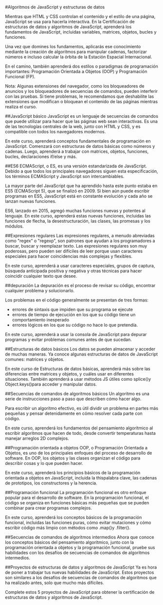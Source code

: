 #Algoritmos de JavaScript y estructuras de datos

Mientras que HTML y CSS controlan el contenido y el estilo de una página, JavaScript se usa para hacerla interactiva. 
En la Certificación de estructuras de datos y algoritmos de JavaScript, aprenderá los fundamentos de JavaScript, incluidas variables, matrices, objetos, bucles y funciones.

Una vez que domines los fundamentos, aplicarás ese conocimiento mediante la creación de algoritmos para manipular cadenas, factorizar números e incluso calcular la órbita de la Estación Espacial Internacional.

En el camino, también aprenderá dos estilos o paradigmas de programación importantes: 
Programación Orientada a Objetos (OOP) y Programación Funcional (FP).

Nota: 
Algunas extensiones del navegador, como los bloqueadores de anuncios y los bloqueadores de secuencias de comandos, pueden interferir con las pruebas. Si tiene problemas, le recomendamos que deshabilite las extensiones que modifican o bloquean el contenido de las páginas mientras realiza el curso.

##JavaScript básico
JavaScript es un lenguaje de secuencias de comandos que puede utilizar para hacer que las páginas web sean interactivas. 
Es una de las tecnologías centrales de la web, junto con HTML y CSS, y es compatible con todos los navegadores modernos.

En este curso, aprenderá conceptos fundamentales de programación en JavaScript. Comenzará con estructuras de datos básicas como números y cadenas.
Luego, aprenderá a trabajar con matrices, objetos, funciones, bucles, declaraciones if/else y más.

##ES6
ECMAScript, o ES, es una versión estandarizada de JavaScript. 
Debido a que todos los principales navegadores siguen esta especificación, los términos ECMAScript y JavaScript son intercambiables.

La mayor parte del JavaScript que ha aprendido hasta este punto estaba en ES5 (ECMAScript 5), que se finalizó en 2009. 
Si bien aún puede escribir programas en ES5, JavaScript está en constante evolución y cada año se lanzan nuevas funciones.

ES6, lanzado en 2015, agregó muchas funciones nuevas y potentes al lenguaje. 
En este curso, aprenderá estas nuevas funciones, incluidas las funciones de flecha, la desestructuración, las clases, las promesas y los módulos.

##Expresiones regulares
Las expresiones regulares, a menudo abreviadas como "regex" o "regexp", son patrones que ayudan a los programadores a buscar, buscar y reemplazar texto. 
Las expresiones regulares son muy poderosas, pero pueden ser difíciles de leer porque usan caracteres especiales para hacer coincidencias más complejas y flexibles.

En este curso, aprenderá a usar caracteres especiales, grupos de captura, búsqueda anticipada positiva y negativa y otras técnicas para hacer coincidir cualquier texto que desee.

##depuración
La depuración es el proceso de revisar su código, encontrar cualquier problema y solucionarlo.

Los problemas en el código generalmente se presentan de tres formas: 
- errores de sintaxis que impiden que su programa se ejecute
- errores de tiempo de ejecución en los que su código tiene un comportamiento inesperado
- errores lógicos en los que su código no hace lo que pretendía.

En este curso, aprenderá a usar la consola de JavaScript para depurar programas y evitar problemas comunes antes de que sucedan.

##Estructuras de datos básicos
Los datos se pueden almacenar y acceder de muchas maneras. Ya conoce algunas estructuras de datos de JavaScript comunes: matrices y objetos.

En este curso de Estructuras de datos básicas, aprenderá más sobre las diferencias entre matrices y objetos, y cuáles usar en diferentes situaciones. También aprenderá a usar métodos JS útiles como splice()y Object.keys()para acceder y manipular datos.

##Secuencias de comandos de algoritmos básicos
Un algoritmo es una serie de instrucciones paso a paso que describen cómo hacer algo.

Para escribir un algoritmo efectivo, es útil dividir un problema en partes más pequeñas y pensar detenidamente en cómo resolver cada parte con código.

En este curso, aprenderá los fundamentos del pensamiento algorítmico al escribir algoritmos que hacen de todo, desde convertir temperaturas hasta manejar arreglos 2D complejos.

##Programación orientada a objetos
OOP, o Programación Orientada a Objetos, es uno de los principales enfoques del proceso de desarrollo de software. 
En OOP, los objetos y las clases organizan el código para describir cosas y lo que pueden hacer.

En este curso, aprenderá los principios básicos de la programación orientada a objetos en JavaScript, incluida la thispalabra clave, las cadenas de prototipos, los constructores y la herencia.

##Programación funcional
La programación funcional es otro enfoque popular para el desarrollo de software. 
En la programación funcional, el código se organiza en funciones básicas más pequeñas que se pueden combinar para crear programas complejos.

En este curso, aprenderá los conceptos básicos de la programación funcional, incluidas las funciones puras, cómo evitar mutaciones y cómo escribir código más limpio con métodos como .map()y .filter().

##Secuencias de comandos de algoritmos intermedios
Ahora que conoce los conceptos básicos del pensamiento algorítmico, junto con la programación orientada a objetos y la programación funcional, pruebe sus habilidades con los desafíos de secuencias de comandos de algoritmos intermedios.

##Proyectos de estructuras de datos y algoritmos de JavaScript
Ya es hora de poner a trabajar tus nuevas habilidades de JavaScript. 
Estos proyectos son similares a los desafíos de secuencias de comandos de algoritmos que ha realizado antes, solo que mucho más difíciles.

Complete estos 5 proyectos de JavaScript para obtener la certificación de estructuras de datos y algoritmos de JavaScript.























